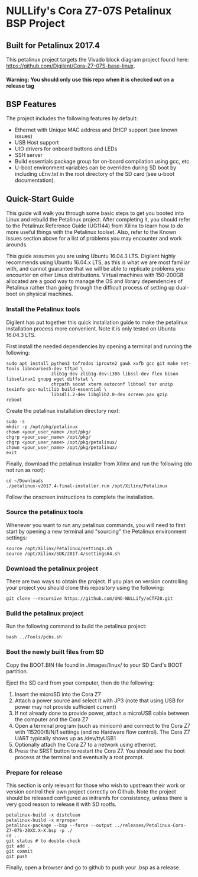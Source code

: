 # NULLify's Cora Z7-07S Petalinux BSP Project

## Built for Petalinux 2017.4

This petalinux project targets the Vivado block diagram project found here: https://github.com/Digilent/Cora-Z7-07S-base-linux.

#### Warning: You should only use this repo when it is checked out on a release tag

## BSP Features

The project includes the following features by default:

* Ethernet with Unique MAC address and DHCP support (see known issues)
* USB Host support
* UIO drivers for onboard buttons and LEDs
* SSH server
* Build essentials package group for on-board compilation using gcc, etc. 
* U-boot environment variables can be overriden during SD boot by including uEnv.txt
  in the root directory of the SD card (see u-boot documentation).

## Quick-Start Guide

This guide will walk you through some basic steps to get you booted into Linux and rebuild the Petalinux project. After completing it, you should refer
to the Petalinux Reference Guide (UG1144) from Xilinx to learn how to do more useful things with the Petalinux toolset. Also, refer to the Known Issues 
section above for a list of problems you may encounter and work arounds.

This guide assumes you are using Ubuntu 16.04.3 LTS. Digilent highly recommends using Ubuntu 16.04.x LTS, as this is what we are most familiar with, and 
cannot guarantee that we will be able to replicate problems you encounter on other Linux distributions. Virtual machines with 150-200GB allocated are a good
way to manage the OS and library dependencies of Petalinux rather than going through the difficult process of setting up dual-boot on physical machines.

### Install the Petalinux tools

Digilent has put together this quick installation guide to make the petalinux installation process more convenient. Note it is only tested on Ubuntu 16.04.3 LTS. 

First install the needed dependencies by opening a terminal and running the following:

```
sudo apt install python3 tofrodos iproute2 gawk xvfb gcc git make net-tools libncurses5-dev tftpd \
                 zlib1g-dev zlib1g-dev:i386 libssl-dev flex bison libselinux1 gnupg wget diffstat \
                 chrpath socat xterm autoconf libtool tar unzip texinfo gcc-multilib build-essential \
                 libsdl1.2-dev libglib2.0-dev screen pax gzip
reboot
```

Create the petalinux installation directory next:

```
sudo -s
mkdir -p /opt/pkg/petalinux
chown <your_user_name> /opt/pkg/
chgrp <your_user_name> /opt/pkg/
chgrp <your_user_name> /opt/pkg/petalinux/
chown <your_user_name> /opt/pkg/petalinux/
exit
```

Finally, download the petalinux installer from Xilinx and run the following (do not run as root):

```
cd ~/Downloads
./petalinux-v2017.4-final-installer.run /opt/Xilinx/Petalinux
```

Follow the onscreen instructions to complete the installation.

### Source the petalinux tools

Whenever you want to run any petalinux commands, you will need to first start by opening a new terminal and "sourcing" the Petalinux environment settings:

```
source /opt/Xilinx/Petalinux/settings.sh
source /opt/Xilinx/SDK/2017.4/settings64.sh
```

### Download the petalinux project

There are two ways to obtain the project. If you plan on version controlling your project you should clone this repository using the following:

```
git clone --recursive https://github.com/UNO-NULLify/eCTF20.git
```

### Build the petalinux project

Run the following command to build the petalinux project:

```
bash ../Tools/pcbs.sh
```

### Boot the newly built files from SD 

Copy the BOOT.BIN file found in ./images/linux/ to your SD Card's BOOT partition.

Eject the SD card from your computer, then do the following:

1. Insert the microSD into the Cora Z7
2. Attach a power source and select it with JP3 (note that using USB for power may not provide sufficient current)
3. If not already done to provide power, attach a microUSB cable between the computer and the Cora Z7
4. Open a terminal program (such as minicom) and connect to the Cora Z7 with 115200/8/N/1 settings (and no Hardware flow control). The Cora Z7 UART typically shows up as /dev/ttyUSB1
5. Optionally attach the Cora Z7 to a network using ethernet.
6. Press the SRST button to restart the Cora Z7. You should see the boot process at the terminal and eventually a root prompt.

### Prepare for release

This section is only relevant for those who wish to upstream their work or version control their own project correctly on Github.
Note the project should be released configured as initramfs for consistency, unless there is very good reason to release it with SD rootfs.

```
petalinux-build -x distclean
petalinux-build -x mrproper
petalinux-package --bsp --force --output ../releases/Petalinux-Cora-Z7-07S-20XX.X-X.bsp -p ./
cd ..
git status # to double-check
git add .
git commit
git push
```
Finally, open a browser and go to github to push your .bsp as a release.



